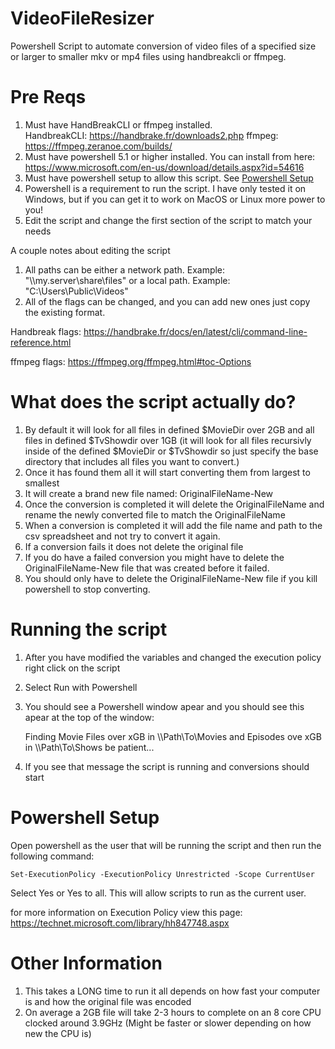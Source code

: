# VideoFileResizer
Powershell Script to automate conversion of video files of a specified size or larger to smaller mkv or mp4 files using handbreakcli or ffmpeg.

# Pre Reqs
1. Must have HandBreakCLI or ffmpeg installed.  
  HandbreakCLI: <https://handbrake.fr/downloads2.php>
  ffmpeg: <https://ffmpeg.zeranoe.com/builds/>
2. Must have powershell 5.1 or higher installed.  You can install from here: https://www.microsoft.com/en-us/download/details.aspx?id=54616
3. Must have powershell setup to allow this script.  See [Powershell Setup](https://github.com/Rocketcandy/VideoFileResizer#powershell-setup)
4. Powershell is a requirement to run the script.  I have only tested it on Windows, but if you can get it to work on MacOS or Linux more power to you!
5. Edit the script and change the first section of the script to match your needs

A couple notes about editing the script

1. All paths can be either a network path.  Example: "\\\\my.server\share\files" or a local path.  Example: "C:\Users\Public\Videos"
2. All of the flags can be changed, and you can add new ones just copy the existing format.

Handbreak flags: https://handbrake.fr/docs/en/latest/cli/command-line-reference.html

ffmpeg flags: https://ffmpeg.org/ffmpeg.html#toc-Options
 
# What does the script actually do?

1. By default it will look for all files in defined $MovieDir over 2GB and all files in defined $TvShowdir over 1GB (it will look for all files recursivly inside of the defined $MovieDir or $TvShowdir so just specify the base directory that includes all files you want to convert.)
2. Once it has found them all it will start converting them from largest to smallest
3. It will create a brand new file named: OriginalFileName-New
4. Once the conversion is completed it will delete the OriginalFileName and rename the newly converted file to match the OriginalFileName
5. When a conversion is completed it will add the file name and path to the csv spreadsheet and not try to convert it again.
6. If a conversion fails it does not delete the original file
7. If you do have a failed conversion you might have to delete the OriginalFileName-New file that was created before it failed.
8. You should only have to delete the OriginalFileName-New file if you kill powershell to stop converting.

# Running the script
1. After you have modified the variables and changed the execution policy right click on the script
2. Select Run with Powershell
3. You should see a Powershell window apear and you should see this apear at the top of the window:

    Finding Movie Files over xGB in \\\\Path\To\Movies and Episodes ove xGB in \\\\Path\To\Shows be patient...

4. If you see that message the script is running and conversions should start

# Powershell Setup
Open powershell as the user that will be running the script and then run the following command:

    Set-ExecutionPolicy -ExecutionPolicy Unrestricted -Scope CurrentUser

Select Yes or Yes to all.  This will allow scripts to run as the current user.

for more information on Execution Policy view this page: <https://technet.microsoft.com/library/hh847748.aspx>

# Other Information

1. This takes a LONG time to run it all depends on how fast your computer is and how the original file was encoded
2. On average a 2GB file will take 2-3 hours to complete on an 8 core CPU clocked around 3.9GHz (Might be faster or slower depending on how new the CPU is)
